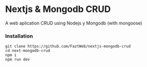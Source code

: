 # Nextjs & Mongodb CRUD

A web aplication CRUD using Nodejs y Mongodb (with mongoose)

### Installation

```
git clone https://github.com/FaztWeb/nextjs-mongodb-crud
cd next-mongodb-crud
npm i
npm run dev
```
